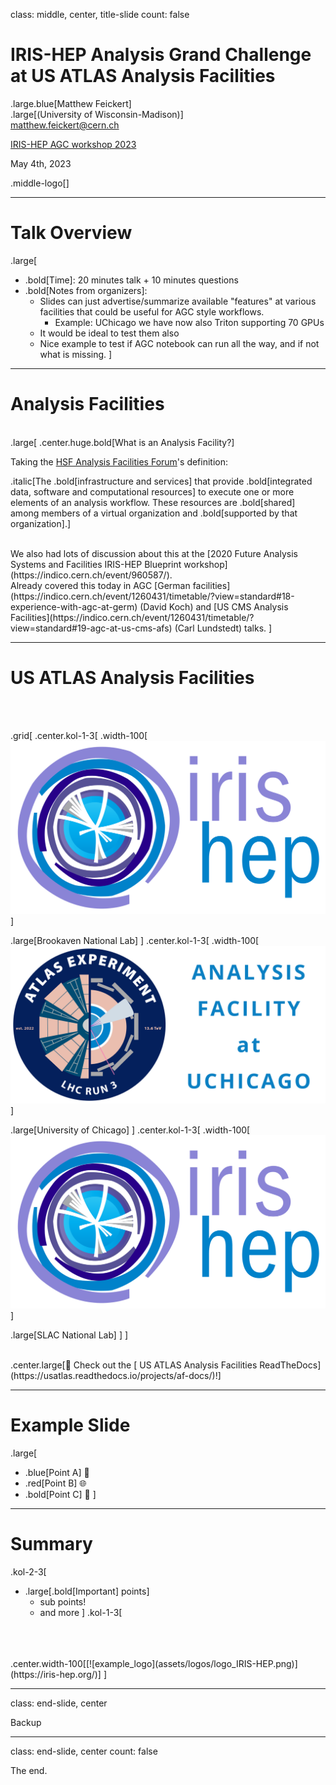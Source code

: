 class: middle, center, title-slide
count: false

# IRIS-HEP Analysis Grand Challenge<br> at US ATLAS Analysis Facilities
.large.blue[Matthew Feickert]<br>
.large[(University of Wisconsin-Madison)]
<br>
[matthew.feickert@cern.ch](mailto:matthew.feickert@cern.ch)

[IRIS-HEP AGC workshop 2023](https://indico.cern.ch/event/1260431/contributions/5315256/)

May 4th, 2023

.middle-logo[]

---
# Talk Overview

.large[
* .bold[Time]: 20 minutes talk + 10 minutes questions
* .bold[Notes from organizers]:
   - Slides can just advertise/summarize available "features" at various facilities that could be useful for AGC style workflows.
      - Example: UChicago we have now also Triton supporting 70 GPUs
   - It would be ideal to test them also
   - Nice example to test if AGC notebook can run all the way, and if not what is missing.
]

---
# Analysis Facilities

<br>
.large[
.center.huge.bold[What is an Analysis Facility?]

Taking the [HSF Analysis Facilities Forum](https://hepsoftwarefoundation.org/activities/analysisfacilitiesforum.html)'s definition:

.italic[The .bold[infrastructure and services] that provide .bold[integrated data, software and computational resources] to execute one or more elements of an analysis workflow. These resources are .bold[shared] among members of a virtual organization and .bold[supported by that organization].]

<br>
We also had lots of discussion about this at the [2020 Future Analysis Systems and Facilities IRIS-HEP Blueprint workshop](https://indico.cern.ch/event/960587/).

<br>
Already covered this today in AGC [German facilities](https://indico.cern.ch/event/1260431/timetable/?view=standard#18-experience-with-agc-at-germ) (David Koch) and [US CMS Analysis Facilities](https://indico.cern.ch/event/1260431/timetable/?view=standard#19-agc-at-us-cms-afs) (Carl Lundstedt) talks.
]

---
# US ATLAS Analysis Facilities

<br>
<br>


.grid[
.center.kol-1-3[
.width-100[[![example_logo](assets/logos/logo_IRIS-HEP.png)](https://iris-hep.org/)]

.large[Brookaven National Lab]
]
.center.kol-1-3[
.width-100[[![example_logo](figures/uchicago-atlas-af-logo.png)](https://af.uchicago.edu/)]

.large[University of Chicago]
]
.center.kol-1-3[
.width-100[[![example_logo](assets/logos/logo_IRIS-HEP.png)](https://iris-hep.org/)]

.large[SLAC National Lab]
]
]

<br>
.center.large[📖 Check out the [ US ATLAS Analysis Facilities ReadTheDocs](https://usatlas.readthedocs.io/projects/af-docs/)!]

---
# Example Slide

.large[
- .blue[Point A] 🎉
- .red[Point B] 🌐
- .bold[Point C] 🚀
]

---
# Summary
.kol-2-3[
- .large[.bold[Important] points]
   - sub points!
   - and more
]
.kol-1-3[
<br>
<br>
<br>
.center.width-100[[![example_logo](assets/logos/logo_IRIS-HEP.png)](https://iris-hep.org/)]
]

---
class: end-slide, center

Backup


---

class: end-slide, center
count: false

The end.
